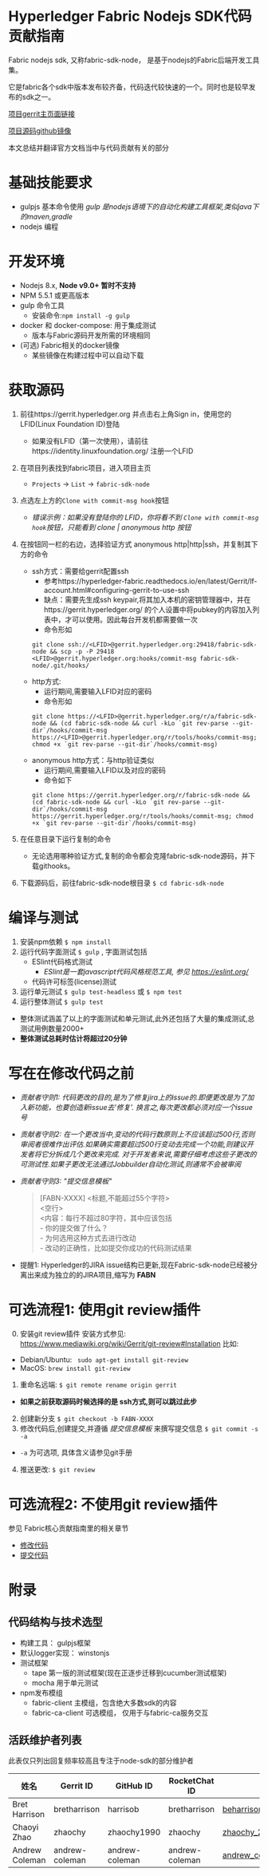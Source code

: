# Hyperledger Fabric Nodejs SDK代码贡献指南
Fabric nodejs sdk, 又称fabric-sdk-node， 是基于nodejs的Fabric后端开发工具集。

它是fabric各个sdk中版本发布较齐备，代码迭代较快速的一个。同时也是较早发布的sdk之一。

[项目gerrit主页面链接](https://gerrit.hyperledger.org/r/#/admin/projects/fabric-sdk-node)

[项目源码github镜像](https://github.com/hyperledger/fabric-sdk-node)

本文总结并翻译官方文档当中与代码贡献有关的部分

# 基础技能要求

- gulpjs 基本命令使用
 *gulp 是nodejs语境下的自动化构建工具框架,类似java下的maven,gradle*
- nodejs 编程

# 开发环境

- Nodejs 8.x, **Node v9.0+ 暂时不支持**
- NPM 5.5.1 或更高版本
- gulp 命令工具 
  - 安装命令:`npm install -g gulp`
- docker 和 docker-compose: 用于集成测试
  - 版本与Fabric源码开发所需的环境相同
- (可选) Fabric相关的docker镜像
  - 某些镜像在构建过程中可以自动下载
  
# 获取源码
1. 前往https://gerrit.hyperledger.org 并点击右上角Sign in，使用您的LFID(Linux Foundation ID)登陆
    * 如果没有LFID（第一次使用），请前往https://identity.linuxfoundation.org/ 注册一个LFID
2. 在项目列表找到fabric项目，进入项目主页
    * `Projects` -> `List` -> `fabric-sdk-node`
3. 点选左上方的`Clone with commit-msg hook`按钮
    * *错误示例：如果没有登陆你的 LFID，你将看不到 `Clone with commit-msg hook`按钮，只能看到 clone | anonymous http 按钮*
4. 在按钮同一栏的右边，选择验证方式 anonymous http|http|ssh，并复制其下方的命令
    * ssh方式：需要给gerrit配置ssh
      - 参考https://hyperledger-fabric.readthedocs.io/en/latest/Gerrit/lf-account.html#configuring-gerrit-to-use-ssh
      - 缺点：需要先生成ssh keypair,将其加入本机的密钥管理器中，并在https://gerrit.hyperledger.org/ 的个人设置中将pubkey的内容加入列表中，才可以使用。因此每台开发机都需要做一次
      - 命令形如
      ```
      git clone ssh://<LFID>@gerrit.hyperledger.org:29418/fabric-sdk-node && scp -p -P 29418 <LFID>@gerrit.hyperledger.org:hooks/commit-msg fabric-sdk-node/.git/hooks/
      ```
    * http方式:
      - 运行期间,需要输入LFID对应的密码
      - 命令形如
      ```
      git clone https://<LFID>@gerrit.hyperledger.org/r/a/fabric-sdk-node && (cd fabric-sdk-node && curl -kLo `git rev-parse --git-dir`/hooks/commit-msg https://<LFID>@gerrit.hyperledger.org/r/tools/hooks/commit-msg; chmod +x `git rev-parse --git-dir`/hooks/commit-msg)
      ```
    * anonymous http方式：与http验证类似
      - 运行期间,需要输入LFID以及对应的密码
      - 命令如下
      ```
      git clone https://gerrit.hyperledger.org/r/fabric-sdk-node && (cd fabric-sdk-node && curl -kLo `git rev-parse --git-dir`/hooks/commit-msg https://gerrit.hyperledger.org/r/tools/hooks/commit-msg; chmod +x `git rev-parse --git-dir`/hooks/commit-msg)
      ```

5. 在任意目录下运行复制的命令
    * 无论选用哪种验证方式,复制的命令都会克隆fabric-sdk-node源码，并下载githooks。
6. 下载源码后，前往fabric-sdk-node根目录 `$ cd fabric-sdk-node`

# 编译与测试

1. 安装npm依赖  `$ npm install`
2. 运行代码字面测试  `$ gulp` , 字面测试包括
    - ESlint代码格式测试
        - *ESlint是一套javascript代码风格规范工具, 参见  https://eslint.org/*
    - 代码许可标签(license)测试
3. 运行单元测试 `$ gulp test-headless` 或 `$ npm test`
4. 运行整体测试 `$ gulp test`
  - 整体测试涵盖了以上的字面测试和单元测试,此外还包括了大量的集成测试,总测试用例数量2000+
  - **整体测试总耗时估计将超过20分钟**
  
# 写在在修改代码之前
- *贡献者守则1: 代码更改的目的,是为了修复jira上的issue的.即便更改是为了加入新功能，也要创造新issue去'修复'. 换言之,每次更改都必须对应一个issue号*

- *贡献者守则2: 在一个更改当中,变动的代码行数原则上不应该超过500行,否则审阅者很难作出评估.如果确实需要超过500行变动去完成一个功能,则建议开发者将它分拆成几个更改来完成. 对于开发者来说,需要仔细考虑这些子更改的可测试性.如果子更改无法通过Jobbuilder自动化测试,则通常不会被审阅*

- *贡献者守则3: "提交信息模板"*

  > [FABN-XXXX] <标题,不能超过55个字符>  
  > <空行>  
  > <内容：每行不超过80字符，其中应该包括  
  >     - 你的提交做了什么？  
  >     - 为何选用这种方式去进行改动  
  >     - 改动的正确性，比如提交你成功的代码测试结果
  >     
  > >
- 提醒1: Hyperledger的JIRA issue结构已更新,现在Fabric-sdk-node已经被分离出来成为独立的的JIRA项目,缩写为 **FABN**

# 可选流程1: 使用git review插件
0. 安装git review插件
安装方式参见: https://www.mediawiki.org/wiki/Gerrit/git-review#Installation
比如:
- Debian/Ubuntu: ` sudo apt-get install git-review`  
- MacOS: `brew install git-review`
1. 重命名远端: `$ git remote rename origin gerrit`
- **如果之前获取源码时候选择的是 ssh方式,则可以跳过此步**
2. 创建新分支  `$ git checkout -b FABN-XXXX`
3. 修改代码后,创建提交,并遵循 *提交信息模板* 来撰写提交信息
  `$ git commit -s -a`
  - `-a` 为可选项, 具体含义请参见git手册
4. 推送更改: `$ git review`

# 可选流程2: 不使用git review插件

参见 Fabric核心贡献指南里的相关章节
- [修改代码](./fabric.md#%E4%BF%AE%E6%94%B9%E4%BB%A3%E7%A0%81)
- [提交代码](./fabric.md#%E6%8F%90%E4%BA%A4%E4%BB%A3%E7%A0%81)

# 附录

代码结构与技术选型
--------------
- 构建工具： gulpjs框架
- 默认logger实现： winstonjs
- 测试框架
  - tape 第一版的测试框架(现在正逐步迁移到cucumber测试框架)
  - mocha 用于单元测试
- npm发布模组
  - fabric-client 主模组，包含绝大多数sdk的内容
  - fabric-ca-client 可选模组， 仅用于与fabric-ca服务交互


活跃维护者列表
-------------
此表仅只列出回复频率较高且专注于node-sdk的部分维护者

| 姓名                      | Gerrit ID           | GitHub ID         | RocketChat ID  | email                               |
| ------------------------- | ------------------- | ---------------- | -------------- | ----------------------------------- |
| Bret Harrison             | bretharrison        | harrisob         | bretharrison   | beharrison@nc.rr.com                |
| Chaoyi Zhao               | zhaochy             | zhaochy1990      | zhaochy        | zhaochy_2015@hotmail.com            |
| Andrew Coleman            | andrew-coleman      | andrew-coleman   | andrew-coleman | andrew_coleman@uk.ibm.com           |





